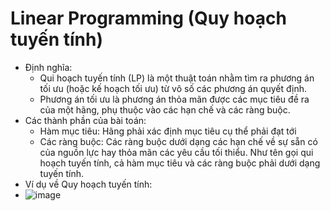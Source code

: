 # Linear Programming (Quy hoạch tuyến tính)

- Định nghĩa: 
  + Qui hoạch tuyến tính (LP) là một thuật toán nhằm tìm ra phương án tối ưu (hoặc kế hoạch tối ưu) từ vô số các phương án quyết định.
  + Phương án tối ưu là phương án thỏa mãn được các mục tiêu đề ra của một hãng, phụ thuộc vào các hạn chế và các ràng buộc.
- Các thành phần của bài toán: 
  + Hàm mục tiêu: Hãng phải xác định mục tiêu cụ thể phải đạt tới
  + Các ràng buộc: Các ràng buộc dưới dạng các hạn chế về sự sẵn có của nguồn lực hay thỏa mãn các yêu cầu tối thiểu. Như tên gọi qui hoạch tuyến tính, cả hàm mục tiêu và các ràng buộc phải dưới dạng tuyến tính.
- Ví dụ về Quy hoạch tuyến tính: 
- ![image](https://user-images.githubusercontent.com/126397851/232415767-0ffbfb1c-f547-4242-bd45-416b16f8c101.png)
